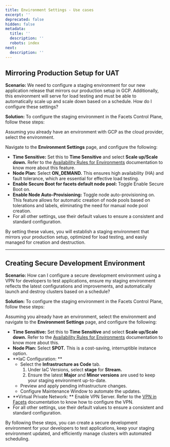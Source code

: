 ```yaml
---
title: Environment Settings - Use cases
excerpt: ''
deprecated: false
hidden: false
metadata:
  title: ''
  description: ''
  robots: index
next:
  description: ''
---
```

## Mirroring Production Setup for UAT

**Scenario:** We need to configure a staging environment for our new application release that mirrors our production setup in GCP. Additionally, this environment will serve for load testing and must be able to automatically scale up and scale down based on a schedule. How do I configure these settings?

**Solution:** To configure the staging environment in the Facets Control Plane, follow these steps:

Assuming you already have an environment with GCP as the cloud provider, select the environment. 

Navigate to the **Environment Settings** page, and configure the following:

- **Time Sensitive:** Set this to **Time Sensitive** and select **Scale up/Scale down.** Refer to the [Availability Rules for Environments](https://readme.facets.cloud/docs/availability-rules-for-environments) documentation to know more about this feature.
- **Node Plan:** Select **ON_DEMAND.** This ensures high availability (HA) and fault tolerance, which are essential for effective load testing.
- **Enable Secure Boot for facets default node pool:** Toggle Enable Secure Boot on. 
- **Enable Node Auto-Provisioning:** Toggle node auto-provisioning on. This feature allows for automatic creation of node pools based on tolerations and labels, eliminating the need for manual node pool creation.
- For all other settings, use their default values to ensure a consistent and standard configuration.

By setting these values, you will establish a staging environment that mirrors your production setup, optimized for load testing, and easily managed for creation and destruction.

***

## Creating Secure Development Environment

**Scenario:** How can I configure a secure development environment using a VPN for developers to test applications, ensure my staging environment reflects the latest configurations and improvements, and automatically launch and destroy clusters based on a schedule?

**Solution:** To configure the staging environment in the Facets Control Plane, follow these steps:

Assuming you already have an environment, select the environment and navigate to the **Environment Settings** page, and configure the following:

- **Time Sensitive:**  Set this to **Time Sensitive** and select **Scale up/Scale down.** Refer to the [Availability Rules for Environments](https://readme.facets.cloud/docs/availability-rules-for-environments) documentation to know more about this.
- **Node Plan:** Select **SPOT.** This is a cost-saving, interruptible instance option.
- **IaC Configuration: ** 
  - Select the **Infrastructure as Code** tab. 
    1. Under IaC Versions, select **stage** for **Stream.** 
    2. Ensure the latest **Major** and **Minor versions** are used to keep your staging environment up-to-date.
  - Preview and apply pending infrastructure changes.
  - Configure Maintenance Window to automate the updates.
- **Virtual Private Network: ** Enable VPN Server. Refer to the [VPN in Facets](https://readme.facets.cloud/docs/vpn-in-facets) documentation to know how to configure the VPN. 
- For all other settings, use their default values to ensure a consistent and standard configuration.

By following these steps, you can create a secure development environment for your developers to test applications, keep your staging environment updated, and efficiently manage clusters with automated scheduling.